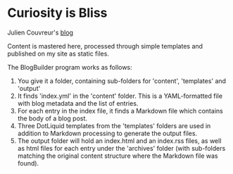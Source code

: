 # Curiosity is Bliss
Julien Couvreur's [blog](http://blog.monstuff.com)

Content is mastered here, processed through simple templates and published on my site as static files.

The BlogBuilder program works as follows:

1. You give it a folder, containing sub-folders for 'content', 'templates' and  'output'
2. It finds 'index.yml' in the 'content' folder. This is a YAML-formatted file with blog metadata and the list of entries.
3. For each entry in the index file, it finds a Markdown file which contains the body of a blog post.
4. Three DotLiquid templates from the 'templates' folders are used in addition to Markdown processing to generate the output files.
5. The output folder will hold an index.html and an index.rss files, as well as html files for each entry under the 'archives' folder (with sub-folders matching the original content structure where the Markdown file was found).
 

